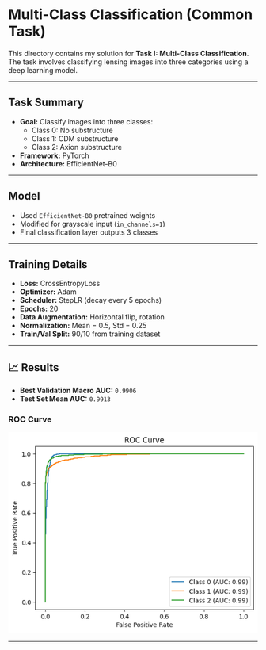# Multi-Class Classification (Common Task)

This directory contains my solution for **Task I: Multi-Class Classification**. The task involves classifying lensing images into three categories using a deep learning model.

---

## Task Summary

- **Goal:** Classify images into three classes:
  - Class 0: No substructure
  - Class 1: CDM substructure
  - Class 2: Axion substructure
- **Framework:** PyTorch
- **Architecture:** EfficientNet-B0

---

## Model

- Used `EfficientNet-B0` pretrained weights
- Modified for grayscale input (`in_channels=1`)
- Final classification layer outputs 3 classes

---

## Training Details

- **Loss:** CrossEntropyLoss
- **Optimizer:** Adam
- **Scheduler:** StepLR (decay every 5 epochs)
- **Epochs:** 20
- **Data Augmentation:** Horizontal flip, rotation
- **Normalization:** Mean = 0.5, Std = 0.25
- **Train/Val Split:** 90/10 from training dataset

---

## 📈 Results

- **Best Validation Macro AUC:** `0.9906`
- **Test Set Mean AUC:** `0.9913`

### ROC Curve

![ROC Curve](results.png)

---
